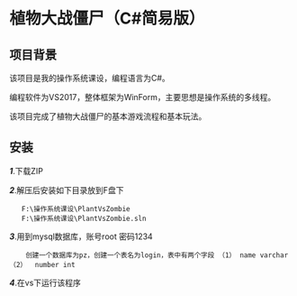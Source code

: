 # 植物大战僵尸（C#简易版）
## 项目背景
该项目是我的操作系统课设，编程语言为C#。

编程软件为VS2017，整体框架为WinForm，主要思想是操作系统的多线程。

该项目完成了植物大战僵尸的基本游戏流程和基本玩法。
## 安装
***1***.下载ZIP

***2***.解压后安装如下目录放到F盘下

       F:\操作系统课设\PlantVsZombie
       F:\操作系统课设\PlantVsZombie.sln
       
***3***.用到mysql数据库，账号root 密码1234

        创建一个数据库为pz，创建一个表名为login，表中有两个字段 （1） name varchar  （2）  number int

***4***.在vs下运行该程序
